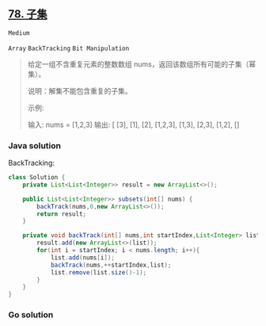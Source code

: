 ## [78. 子集](https://leetcode-cn.com/problems/subsets/)

`Medium`

`Array` `BackTracking` `Bit Manipulation` 

>给定一组不含重复元素的整数数组 nums，返回该数组所有可能的子集（幂集）。
>
>说明：解集不能包含重复的子集。
>
>示例:
>
>输入: nums = [1,2,3]
>输出:
>[
>  [3],
>  [1],
>  [2],
>  [1,2,3],
>  [1,3],
>  [2,3],
>  [1,2],
>  []

### Java solution

BackTracking:

```java
class Solution {
    private List<List<Integer>> result = new ArrayList<>();

    public List<List<Integer>> subsets(int[] nums) {
        backTrack(nums,0,new ArrayList<>());
        return result;
    }

    private void backTrack(int[] nums,int startIndex,List<Integer> list){
        result.add(new ArrayList<>(list));
        for(int i = startIndex; i < nums.length; i++){
            list.add(nums[i]);
            backTrack(nums,++startIndex,list);
            list.remove(list.size()-1);
        }
    }
}
```



### Go solution

```go

```



### 